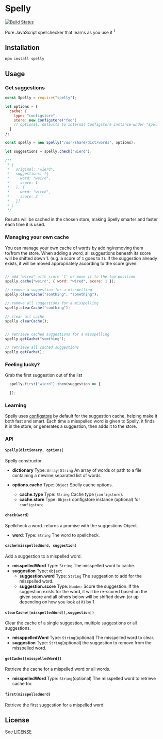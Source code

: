 # Spelly

[![Build Status](https://travis-ci.org/dylanfoster/spelly.svg?branch=master)](https://travis-ci.org/dylanfoster/spelly)

Pure JavaScript spellchecker that learns as you use it <sup>1</sup>

## Installation

```
npm install spelly
```

## Usage

### Get suggestions

```javascript
const Spelly = require("spelly");

let options = {
  cache: {
    type: "configstore",
    store: new Configstore("foo")
    // optional, defaults to internal Configstore instance under "spelly"
  }
};

const spelly = new Spelly("/usr/share/dict/words", options);

let suggestions = spelly.check("wierd");

/**
 * {
 *   original: "wierd",
 *   suggestions: [{
 *     word: "weird",
 *     score: 1
 *   }, {
 *     word: "wired",
 *     score: 2
 *   }]
 * }
 */
```

Results will be cached in the chosen store, making Spelly smarter and faster
each time it is used.

### Managing your own cache

You can manage your own cache of words by adding/removing them to/from the store.
When adding a word, all suggestions beneath its score will be shifted down 1.
(e.g. a score of `1` goes to `2`). If the suggestion already exists, it will be
moved appropriately according to the score given.

```javascript

// add 'wired' with score '1' or move it to the top position
spelly.cache("weird", { word: "wired", score: 1 });

// remove a suggestion for a misspelling
spelly.clearCache("somthing", "something");

// remove all suggestions for a misspelling
spelly.clearCache("somthing");

// clear all cache
spelly.clearCache();


// retrieve cached suggestions for a misspelling
spelly.getCache("somthing");

// retrieve all cached suggestions
spelly.getCache();
```

### Feeling lucky?

Grab the first suggestion out of the list

```javascript
  spelly.first("wierd").then(suggestion => {

  });
```

### Learning

Spelly uses [configstore](https://github.com/yeoman/configstore) by default for
the suggestion cache, helping make it both fast and smart. Each time a misspelled
word is given to Spelly, it finds it in the store, or generates a suggestion,
then adds it to the store.

### API

#### `Spelly(dictionary, options)`

Spelly constructor.

  - **dictionary** Type: `Array|String` An array of words or path to a file
    containing a newline separated list of words.
  - **options.cache** Type: `Object` Spelly cache options.

    - **cache.type** Type: `String` Cache type (`configstore`).
    - **cache.store** Type: `Object` configstore instance (optional) for `configstore`.

#### `check(word)`

Spellcheck a word. returns a promise with the suggestions Object.

 - **word**: Type: `String` The word to spellcheck.

#### `cache(misspelledWord, suggestion)`

Add a suggestion to a mispelled word.

 - **misspelledWord** Type: `String` The misspelled word to cache.
 - **suggestion** Type: `Object`
   - **suggestion.word** Type: `String` The suggestion to add for the misspelled word.
   - **suggestion.score** Type: `Number` Score the suggestion. If the suggestion
exists for the word, it will be re-scored based on the given score and all others
below will be shifted down (or up depending on how you look at it) by 1.

#### `clearCache([misspelledWord][,suggestion])`

Clear the cache of a single suggestion, multiple suggestions or all suggestions.

 - **missppelledWord** Type: `String`(optional) The misspelled word to clear.
 - **suggestion** Type: `String`(optional) the suggestion to remove from the
   misspelled word.

#### `getCache([misspelledWord])`

Retrieve the cache for a mispelled word or all words.

 - **misspelledWord** Type: `String`(optional) The misspelled word to retrieve
   cache for.

#### `first(misspelledWord)`

Retrieve the first suggestion for a mispelled word


## License

See [LICENSE](LICENSE.md)

